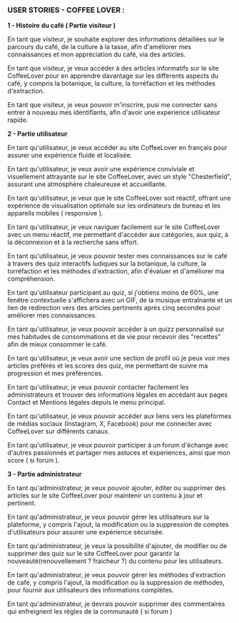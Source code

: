 ### USER STORIES - COFFEE LOVER :

**1 - Histoire du café ( Partie visiteur )**


En tant que visiteur, je souhaite explorer des informations détaillées sur le parcours du café, de la culture à la tasse, afin d'améliorer mes connaissances et mon appréciation du café, via des articles.

En tant que visiteur, je veux accéder à des articles informatifs sur le site CoffeeLover pour en apprendre davantage sur les différents aspects du café, y compris la botanique, la culture, la torréfaction et les méthodes d'extraction.

En tant que visiteur, je veux pouvoir m'inscrire, pusi me connecter sans entrer à nouveau mes identifiants, afin d'avoir une experience utilisateur rapide.

**2 - Partie utilisateur**

En tant qu'utilisateur, je veux accéder au site CoffeeLover en français pour assurer une expérience fluide et localisée.

En tant qu'utilisateur, je veux avoir une expérience conviviale et visuellement attrayante sur le site CoffeeLover, avec un style "Chesterfield", assurant une atmosphère chaleureuse et accueillante.

En tant qu'utilisateur, je veux que le site CoffeeLover soit réactif, offrant une expérience de visualisation optimale sur les ordinateurs de bureau et les appareils mobiles ( responsive ).

En tant qu'utilisateur, je veux naviguer facilement sur le site CoffeeLover avec un menu réactif, me permettant d'accéder aux catégories, aux quiz, à la déconnexion et à la recherche sans effort.

En tant qu'utilisateur, je veux pouvoir tester mes connaissances sur le café à travers des quiz interactifs ludiques sur la botanique, la culture, la torréfaction et les méthodes d'extraction, afin d'évaluer et d'améliorer ma compréhension.

En tant qu'utilisateur participant au quiz, si j'obtiens moins de 60%, une fenêtre contextuelle s'affichera avec un GIF, de la musique entraînante et un lien de redirection vers des articles pertinents après cinq secondes pour améliorer mes connaissances.

En tant qu'utilisateur, je veux pouvoir accéder à un quizz personnalisé sur mes habitudes de consommations et de vie pour recevoir des "recettes" afin de mieux consommer le café.

En tant qu'utilisateur, je veux avoir une section de profil où je peux voir mes articles préférés et les scores des quiz, me permettant de suivre ma progression et mes préférences.

En tant qu'utilisateur, je veux pouvoir contacter facilement les administrateurs et trouver des informations légales en accédant aux pages Contact et Mentions légales depuis le menu principal.

En tant qu'utilisateur, je veux pouvoir accéder aux liens vers les plateformes de médias sociaux (Instagram, X, Facebook) pour me connecter avec CoffeeLover sur différents canaux.

En tant qu'utilisateur, je veux pouvoir participer à un forum d'échange avec d'autres passionnés et partager mes astuces et experiences, ainsi que mon score ( si forum ).


**3 - Partie administrateur**

En tant qu'administrateur, je veux pouvoir ajouter, éditer ou supprimer des articles sur le site CoffeeLover pour maintenir un contenu à jour et pertinent.

En tant qu'administrateur, je veux pouvoir gérer les utilisateurs sur la plateforme, y compris l'ajout, la modification ou la suppression de comptes d'utilisateurs pour assurer une expérience sécurisée.

En tant qu'administrateur, je veux la possibilité d'ajouter, de modifier ou de supprimer des quiz sur le site CoffeeLover pour garantir la nouveauté(renouvellement ? fraicheur ?) du contenu pour les utilisateurs.

En tant qu'administrateur, je veux pouvoir gérer les méthodes d'extraction de café, y compris l'ajout, la modification ou la suppression de méthodes, pour fournir aux utilisateurs des informations complètes.

En tant qu'administrateur, je devrais pouvoir supprimer des commentaires qui enfreignent les règles de la communauté ( si forum )
